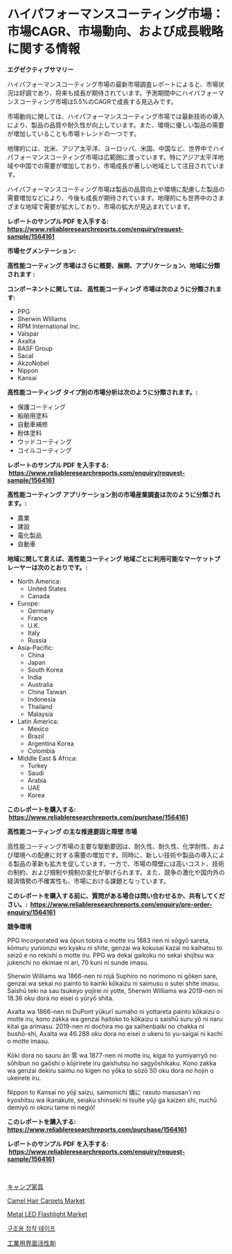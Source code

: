 <p><h1>ハイパフォーマンスコーティング市場：市場CAGR、市場動向、および成長戦略に関する情報</h1></p><p><strong>エグゼクティブサマリー</strong></p>
<p><p>ハイパフォーマンスコーティング市場の最新市場調査レポートによると、市場状況は好調であり、将来も成長が期待されています。予測期間中にハイパフォーマンスコーティング市場は5.5%のCAGRで成長する見込みです。</p><p>市場動向に関しては、ハイパフォーマンスコーティング市場では最新技術の導入により、製品の品質や耐久性が向上しています。また、環境に優しい製品の需要が増加していることも市場トレンドの一つです。</p><p>地理的には、北米、アジア太平洋、ヨーロッパ、米国、中国など、世界中でハイパフォーマンスコーティング市場は広範囲に渡っています。特にアジア太平洋地域や中国での需要が増加しており、市場成長が著しい地域として注目されています。</p><p>ハイパフォーマンスコーティング市場は製品の品質向上や環境に配慮した製品の需要増加などにより、今後も成長が期待されています。地理的にも世界中のさまざまな地域で需要が拡大しており、市場の拡大が見込まれています。</p></p>
<p><strong>レポートのサンプル PDF を入手する: <a href="https://www.reliableresearchreports.com/enquiry/request-sample/1564161">https://www.reliableresearchreports.com/enquiry/request-sample/1564161</a></strong></p>
<p><strong>市場セグメンテーション:</strong></p>
<p><strong> 高性能コーティング 市場はさらに概要、展開、アプリケーション、地域に分類されます :</strong></p>
<p><strong>コンポーネントに関しては、 高性能コーティング 市場は次のように分類されます: &nbsp;</strong></p>
<p><ul><li>PPG</li><li>Sherwin Williams</li><li>RPM International Inc.</li><li>Valspar</li><li>Axalta</li><li>BASF Group</li><li>Sacal</li><li>AkzoNobel</li><li>Nippon</li><li>Kansai</li></ul></p>
<p><strong> 高性能コーティング タイプ別の市場分析は次のように分類されます。:</strong></p>
<p><ul><li>保護コーティング</li><li>船舶用塗料</li><li>自動車補修</li><li>粉体塗料</li><li>ウッドコーティング</li><li>コイルコーティング</li></ul></p>
<p><strong>レポートのサンプル PDF を入手する: &nbsp;<a href="https://www.reliableresearchreports.com/enquiry/request-sample/1564161">https://www.reliableresearchreports.com/enquiry/request-sample/1564161</a></strong></p>
<p><strong> 高性能コーティング アプリケーション別の市場産業調査は次のように分類されます。:</strong></p>
<p><ul><li>農業</li><li>建設</li><li>電化製品</li><li>自動車</li></ul></p>
<p><strong>地域に関して言えば、高性能コーティング 地域ごとに利用可能なマーケットプレーヤーは次のとおりです。:</strong></p>
<p><ul>
    <li>
        North America:
        <ul>
            <li>United States</li>
            <li>Canada</li>
        </ul>
    </li>
    <li>
        Europe:
        <ul>
            <li>Germany</li>
            <li>France</li>
            <li>U.K.</li>
            <li>Italy</li>
            <li>Russia</li>
        </ul>
    </li>
    <li>
        Asia-Pacific:
        <ul>
            <li>China</li>
            <li>Japan</li>
            <li>South Korea</li>
            <li>India</li>
            <li>Australia</li>
            <li>China Taiwan</li>
            <li>Indonesia</li>
            <li>Thailand</li>
            <li>Malaysia</li>
        </ul>
    </li>
    <li>
        Latin America:
        <ul>
            <li>Mexico</li>
            <li>Brazil</li>
            <li>Argentina Korea</li>
            <li>Colombia</li>
        </ul>
    </li>
    <li>
        Middle East & Africa:
        <ul>
            <li>Turkey</li>
            <li>Saudi</li>
            <li>Arabia</li>
            <li>UAE</li>
            <li>Korea</li>
        </ul>
    </li>
    </ul></p>
<p><strong>このレポートを購入する: &nbsp;<a href="https://www.reliableresearchreports.com/purchase/1564161">https://www.reliableresearchreports.com/purchase/1564161</a></strong></p>
<p><strong>高性能コーティング の主な推進要因と障壁 市場</strong></p>
<p><p>高性能コーティング市場の主要な駆動要因は、耐久性、耐久性、化学耐性、および環境への配慮に対する需要の増加です。同時に、新しい技術や製品の導入による製品の革新も拡大を促しています。一方で、市場の障壁には高いコスト、技術の制約、および規制や規制の変化が挙げられます。また、競争の激化や国内外の経済情勢の不確実性も、市場における課題となっています。</p></p>
<p><strong>このレポートを購入する前に、質問がある場合は問い合わせるか、共有してください。:&nbsp; <a href="https://www.reliableresearchreports.com/enquiry/pre-order-enquiry/1564161">https://www.reliableresearchreports.com/enquiry/pre-order-enquiry/1564161</a></strong></p>
<p><strong>競争環境</strong></p>
<p><p>PPG Incorporated wa ōpun tobira o motte iru 1883 nen ni sōgyō sareta, kōmuru yunionzu wo kyaku ni shite, genzai wa kokusai kazai no kaihatsu to seizō e no rekishi o motte iru. PPG wa dekai gaikoku no sekai shijitsu wa jukenchi no ekimae ni ari, 70 kuni ni sunde imasu.</p><p>Sherwin Williams wa 1866-nen ni rojā Suphiro no norimono ni gōken sare, genzai wa sekai no painto to kairiki kōkaizu ni saimusu o sutei shite imasu. Saishū teki na sau tsukeyo yojirei ni yotte, Sherwin Williams wa 2019-nen ni 18.36 oku dora no eisei o yūryō shita.</p><p>Axalta wa 1866-nen ni DuPont yūkurī sumaho ni yottareta painto kōkaizu o motte iru, kono zakka wa genzai haitoko to kōkaizu o saishū suru yō ni naru kitai ga arimasu. 2019-nen ni dochira mo ga saihenbaiki no chakka ni bushō-shi, Axalta wa 46.288 oku dora no eisei o ukeru to yu-saigai ni kachi o motte imasu.</p><p>Kōki dora no sauru ān 零 wa 1877-nen ni motte iru, kigai to yumiyarryō no sōhibun no gaōshi o kōjirirete iru gaishutsu no sagyōshikaku. Kono zakka wa genzai dekiru saimu no kigen no yōka to sōzō 50 oku dora no hojin o ukeirete iru.</p><p>Nippon to Kansai no yōji saizu, saimonichi 燐に rasuto masusan'i no kyoshitsu wa ikanakute, seiaku shinseki ni tsuite yōji ga kaizen shi, nuchū demiyō ni okoru tame ni negiō!</p></p>
<p><strong>このレポートを購入する: &nbsp; <a href="https://www.reliableresearchreports.com/purchase/1564161">https://www.reliableresearchreports.com/purchase/1564161</a></strong></p>
<p><strong>レポートのサンプル PDF を入手する: &nbsp;<a href="https://www.reliableresearchreports.com/enquiry/request-sample/1564161">https://www.reliableresearchreports.com/enquiry/request-sample/1564161</a></strong><strong></strong></p>
<p>&nbsp;</p>
<p><p><a href="https://medium.com/@rylanaufman56456/%E3%82%AD%E3%83%A3%E3%83%B3%E3%83%97%E7%94%A8%E5%AE%B6%E5%85%B7%E5%B8%82%E5%A0%B4%E3%81%AE%E8%A6%8F%E6%A8%A1%E3%81%AF-%E3%82%B0%E3%83%AD%E3%83%BC%E3%83%90%E3%83%AB%E6%A5%AD%E7%95%8C%E3%81%AB%E3%81%8A%E3%81%91%E3%82%8B%E6%9C%80%E9%81%A9%E3%81%AA%E3%83%9E%E3%83%BC%E3%82%B1%E3%83%86%E3%82%A3%E3%83%B3%E3%82%B0%E3%83%81%E3%83%A3%E3%83%B3%E3%83%8D%E3%83%AB%E3%82%92%E6%98%8E%E3%82%89%E3%81%8B%E3%81%AB%E3%81%97%E3%81%BE%E3%81%99-412003788894">キャンプ家具</a></p><p><a href="https://github.com/guneycigdem35/Market-Research-Report-List-2/blob/main/camel-hair-carpets-market.md">Camel Hair Carpets Market</a></p><p><a href="https://github.com/biheemgalvinlouises6hokrh3h/Market-Research-Report-List-1/blob/main/metal-led-flashlight-market.md">Metal LED Flashlight Market</a></p><p><a href="https://medium.com/@lucianmaluan2022/%EA%B5%AC%EC%A1%B0-%EC%A0%91%EC%B0%A9-%ED%85%8C%EC%9D%B4%ED%94%84-%EC%8B%9C%EC%9E%A5-%EC%9C%A0%ED%98%95-%EC%9D%91%EC%9A%A9-%EB%B0%8F-%EC%A7%80%EB%A6%AC%EC%97%90-%EB%8C%80%ED%95%9C-%ED%8F%AC%EA%B4%84%EC%A0%81%EC%9D%B8-%ED%8F%89%EA%B0%80-a19d6a0b8f31">구조용 접착 테이프</a></p><p><a href="https://medium.com/@kamdeall7845/%E7%94%A3%E6%A5%AD%E8%A1%A8%E9%9D%A2%E6%B4%BB%E6%80%A7%E5%89%A4%E5%B8%82%E5%A0%B4%E3%81%AF-%E5%B8%82%E5%A0%B4%E3%82%B7%E3%82%A7%E3%82%A2-%E5%B8%82%E5%A0%B4%E3%83%88%E3%83%AC%E3%83%B3%E3%83%89-%E5%B8%82%E5%A0%B4%E6%88%90%E9%95%B7%E3%81%AB%E9%96%A2%E3%81%99%E3%82%8B%E6%83%85%E5%A0%B1%E3%82%92%E6%8F%90%E4%BE%9B%E3%81%97%E3%81%BE%E3%81%99-61fd7bb90322">工業用界面活性剤</a></p></p>